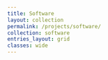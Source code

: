 ```yaml
---
title: Software
layout: collection
permalink: /projects/software/
collection: software
entries_layout: grid
classes: wide
---
```

